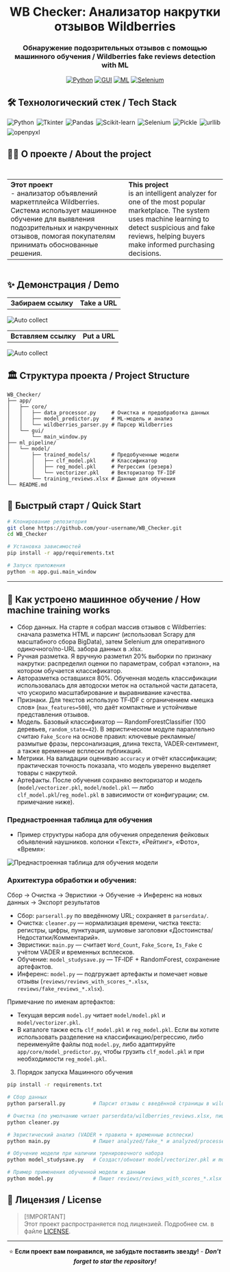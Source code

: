 <div align="center">
  <h1> WB Checker: Анализатор накрутки отзывов Wildberries</h1>
  <h3>Обнаружение подозрительных отзывов с помощью машинного обучения / Wildberries fake reviews detection with ML</h3>

  [![Python](https://img.shields.io/badge/Python-3.9%2B-blue?style=for-the-badge&logo=python)](https://python.org)
  [![GUI](https://img.shields.io/badge/GUI-Tkinter-green?style=for-the-badge&logo=windowsterminal)](https://python.org)
  [![ML](https://img.shields.io/badge/ML-Scikit--learn-orange?style=for-the-badge&logo=scikit-learn)](https://scikit-learn.org)
  [![Selenium](https://img.shields.io/badge/Selenium-WebDriver-red?style=for-the-badge&logo=selenium)](https://selenium.dev)

</div>

## 🛠️ Технологический стек / Tech Stack

<div style="display: flex; flex-wrap: wrap; gap: 6px; margin-bottom: 15px;"> <img alt="Python" src="https://img.shields.io/badge/-Python-ffbc03?&logo=Python&style=for-the-badge" /> <img alt="Tkinter" src="https://img.shields.io/badge/Tkinter-3776AB?logo=python&logoColor=white&style=for-the-badge"> <img alt="Pandas" src="https://img.shields.io/badge/Pandas-150458?logo=pandas&logoColor=white&style=for-the-badge"> <img alt="Scikit-learn" src="https://img.shields.io/badge/Scikit--learn-F7931E?logo=scikit-learn&logoColor=white&style=for-the-badge"> <img alt="Selenium" src="https://img.shields.io/badge/Selenium-43B02A?logo=selenium&logoColor=white&style=for-the-badge"> <img alt="Pickle" src="https://img.shields.io/badge/Pickle-217330?logo=python&logoColor=white&style=for-the-badge"> <img alt="urllib" src="https://img.shields.io/badge/urllib-00599C?logo=python&logoColor=white&style=for-the-badge"> <img alt="openpyxl" src="https://img.shields.io/badge/openpyxl-217346?logo=microsoft-excel&logoColor=white&style=for-the-badge"> 
</div>

## 🧑‍💻 О проекте / About the project

<div style="display: grid; grid-template-columns: repeat(auto-fit, minmax(300px, 1fr)); gap: 20px; margin: 30px 0;">
  <table align="right">
    <tr>
      <td>
        <b> Этот проект </b><br>
        - анализатор объявлений маркетплейса Wildberries. Система использует машинное обучение для выявления подозрительных и накрученных отзывов, помогая покупателям принимать обоснованные решения.
      </td>
      <td>
        <b> This project </b><br>
        is an intelligent analyzer for one of the most popular marketplace. The system uses machine learning to detect suspicious and fake reviews, helping buyers make informed purchasing decisions.
      </td>
    </tr>
  </table>
</div>

## ✨ Демонстрация / Demo
<table align="center">
    <tr>
      <td>
        <b> Забираем ссылку </b>
      <td>
        <b> Take a URL </b>
    </tr>
  </table>
<img src="docs/wb1.png" alt="Auto collect"/>
<table align="center">
    <tr>
      <td>
        <b> Вставляем ссылку </b>
      <td>
        <b> Put a URL </b>
    </tr>
  </table>
<img src="docs/demo1.png" alt="Auto collect"/>

## 🏛️ Структура проекта / Project Structure

```
WB_Checker/
├── app/                          
│   ├── core/                     
│   │   ├── data_processor.py     # Очистка и предобработка данных
│   │   ├── model_predictor.py    # ML-модель и анализ
│   │   └── wildberries_parser.py # Парсер Wildberries
│   └── gui/
│       └── main_window.py
├── ml_pipeline/                  
│   └── model/
│       ├── trained_models/       # Предобученные модели
│       │   ├── clf_model.pkl     # Классификатор
│       │   ├── reg_model.pkl     # Регрессия (резерв)
│       │   └── vectorizer.pkl    # Векторизатор TF-IDF
│       └── training_reviews.xlsx # Данные для обучения
└── README.md                     
```

## 🚀 Быстрый старт / Quick Start

```bash
# Клонирование репозитория
git clone https://github.com/your-username/WB_Checker.git
cd WB_Checker

# Установка зависимостей
pip install -r app/requirements.txt

# Запуск приложения
python -m app.gui.main_window
```

---

## 🧠 Как устроено машинное обучение / How machine training works

- Сбор данных. На старте я собрал массив отзывов с Wildberries: сначала разметка HTML и парсинг (использовал Scrapy для масштабного сбора BigData), затем Selenium для оперативного одиночного/по-URL забора данных в .xlsx.
- Ручная разметка. Я вручную разметил 20% выборки по признаку накрутки: распределил оценки по параметрам, собрал «эталон», на котором обучается классификатор.
- Авторазметка оставшихся 80%. Обученная модель классификации использовалась для автодоски меток на остальной части датасета, что ускорило масштабирование и выравнивание качества.
- Признаки. Для текстов использую TF‑IDF с ограничением «мешка слов» (`max_features=500`), что даёт компактные и устойчивые представления отзывов.
- Модель. Базовый классификатор — RandomForestClassifier (100 деревьев, `random_state=42`). В эвристическом модуле параллельно считаю `Fake_Score` на основе правил: ключевые рекламные/размытые фразы, персонализация, длина текста, VADER‑сентимент, а также временные всплески публикаций.
- Метрики. На валидации оцениваю `accuracy` и отчёт классификации; практическая точность показала, что модель уверенно выделяет товары с накруткой.
- Артефакты. После обучения сохраняю векторизатор и модель (`model/vectorizer.pkl`, `model/model.pkl` — либо `clf_model.pkl`/`reg_model.pkl` в зависимости от конфигурации; см. примечание ниже).

### Преднастроенная таблица для обучения

- Пример структуры набора для обучения определения фейковых объявлений наушников. колонки «Текст», «Рейтинг», «Фото», «Время»:

<img src="docs/data_to_train.png" alt="Преднастроенная таблица для обучения модели" />

### Архитектура обработки и обучения:

Сбор → Очистка → Эвристики → Обучение → Инференс на новых данных → Экспорт результатов

- Сбор: `parserall.py` по введённому URL; сохраняет в `parserdata/`.
- Очистка: `cleaner.py` — нормализация времени, чистка текста: регистры, цифры, пунктуация, шумовые заголовки «Достоинства/Недостатки/Комментарий».
- Эвристики: `main.py` — считает `Word_Count`, `Fake_Score`, `Is_Fake` с учётом VADER и временных всплесков.
- Обучение: `model_studysave.py` — TF‑IDF + RandomForest, сохранение артефактов.
- Инференс: `model.py` — подгружает артефакты и помечает новые отзывы (`reviews/reviews_with_scores_*.xlsx`, `reviews/fake_reviews_*.xlsx`).

Примечание по именам артефактов:
- Текущая версия `model.py` читает `model/model.pkl` и `model/vectorizer.pkl`.
- В каталоге также есть `clf_model.pkl` и `reg_model.pkl`. Если вы хотите использовать разделение на классификацию/регрессию, либо переименуйте файлы под `model.py`, либо адаптируйте `app/core/model_predictor.py`, чтобы грузить `clf_model.pkl` и при необходимости `reg_model.pkl`.

3) Порядок запуска Машинного обучения

```bash
pip install -r requirements.txt

# Сбор данных
python parserall.py         # Парсит отзывы с введённой страницы в wildberries_reviews.xlsx 

# Очистка (по умолчанию читает parserdata/wildberries_reviews.xlsx, пишет в cleardata/)
python cleaner.py

# Эвристический анализ (VADER + правила + временные всплески)
python main.py              # Пишет analyzed/fake_* и analyzed/processed_*

# Обучение модели при наличии тренировочного набора
python model_studysave.py   # Создаст/обновит model/vectorizer.pkl и model/model.pkl

# Пример применения обученной модели к данным
python model.py             # Пишет reviews/reviews_with_scores_*.xlsx и reviews/fake_reviews_*.xlsx
```

## 📑 Лицензия / License
> [!IMPORTANT]\
> Этот проект распространяется под лицензией. Подробнее см. в файле [LICENSE](LICENSE).

---

<div align="center">

⭐ **Если проект вам понравился, не забудьте поставить звезду!** - ***Don't forget to star the repository!***

</div>
